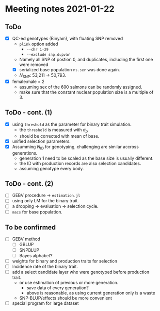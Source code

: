 # Meeting notes 2021-01-22

## ToDo
- [x] QC-ed genotypes (Binyam), with floating SNP removed
  - `plink` option added
    - `--chr 1-29`
    - `--exclude snp.dupvar`
  - Namely all SNP of postion 0, and duplicates, including the first one were removed
  - [x] serialized base population `ns.ser` was done again.
  - $N_{\text{SNP}}$: 53,211 $\to$ 50,793.
- [x] female:male = 2
  - assuming sex of the 600 salmons can be randomly assigned.
  - make sure that the constant nuclear population size is a multiple of 3.

## ToDo - cont. (1)
- [x] using `threshold` as the parameter for binary trait simulation.
  - the `threshold` is measured with $\sigma_p$
  - should be corrected with mean of base.
- [x] unified selection parameters.
- [x] Assumming $N_{\text{ID}}$ for genotyping, challenging are similar accross generations.
  - generation 1 need to be scaled as the base size is usually different.
  - the ID with production records are also selection candidates.
  - assuming genotype every body.

## ToDo - cont. (2)
- [ ] GEBV procedure $\to$ `estimation.jl`
- [ ] using only LM for the binary trait.
- [ ] a dropping $\to$ evaluation $\to$ selection cycle.
- [ ] `macs` for base population.

## To be confirmed
- [ ] GEBV method
  - [ ] GBLUP
  - [ ] SNPBLUP
  - [ ] Bayes alphabet?
- [ ] weights for binary and production traits for selection
- [ ] Incidence rate of the binary trait.
- [ ] add a select candidate layer who were genotyped before production trait.
  - or use estimation of previous or more generation.
    - save data of every generation?
    - above is reasonable, as using current generation only is a waste
  - SNP-BLUP/effects should be more convenient
- [ ] special program for large dataset
